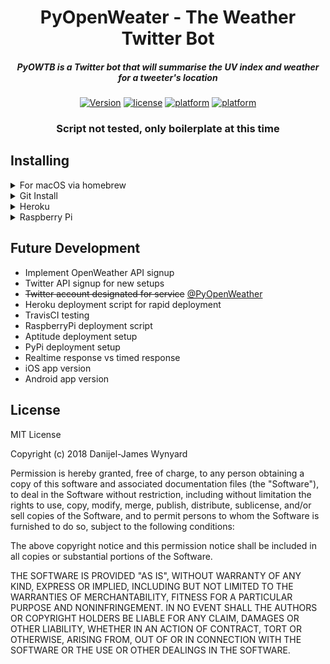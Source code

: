 <div align="center">

# PyOpenWeater - The Weather Twitter Bot

##### PyOWTB is a Twitter bot that will summarise the UV index and weather for a tweeter's location

[![Version](https://img.shields.io/github/release/danijeljw/brew-goo.svg)]()
[![license](https://img.shields.io/github/license/danijeljw/brew-goo.svg)]()
[![platform](https://img.shields.io/badge/platform-MacOS%2C%20OSX-blue.svg)]()
[![platform](https://img.shields.io/badge/python-2.7%2C%203.6-ff69b4.svg)]()


### Script not tested, only boilerplate at this time

</div>

## Installing

<details>
<summary>For macOS via homebrew</summary>

```bash
tba
```

</details>

<details>
<summary>Git Install</summary>

```bash
tba
```

</details>


<details>
<summary>Heroku</summary>

```bash
tba
```

</details>


<details>
<summary>Raspberry Pi</summary>

```bash
tba
```

</details>


## Future Development

* Implement OpenWeather API signup
* Twitter API signup for new setups
* ~~Twitter account designated for service~~ [@PyOpenWeather](https://twitter.com/PyOpenWeather)
* Heroku deployment script for rapid deployment
* TravisCI testing
* RaspberryPi deployment script
* Aptitude deployment setup
* PyPi deployment setup
* Realtime response vs timed response
* iOS app version
* Android app version


## License

MIT License

Copyright (c) 2018 Danijel-James Wynyard

Permission is hereby granted, free of charge, to any person obtaining a copy of this software and associated documentation files (the "Software"), to deal in the Software
without restriction, including without limitation the rights to use, copy, modify, merge, publish, distribute, sublicense, and/or sell copies of the Software, and to permit
persons to whom the Software is furnished to do so, subject to the following conditions:

The above copyright notice and this permission notice shall be included in all copies or substantial portions of the Software.

THE SOFTWARE IS PROVIDED "AS IS", WITHOUT WARRANTY OF ANY KIND, EXPRESS OR IMPLIED, INCLUDING BUT NOT LIMITED TO THE WARRANTIES OF MERCHANTABILITY, FITNESS FOR A PARTICULAR
PURPOSE AND NONINFRINGEMENT. IN NO EVENT SHALL THE AUTHORS OR COPYRIGHT HOLDERS BE LIABLE FOR ANY CLAIM, DAMAGES OR OTHER LIABILITY, WHETHER IN AN ACTION OF CONTRACT, TORT
OR OTHERWISE, ARISING FROM, OUT OF OR IN CONNECTION WITH THE SOFTWARE OR THE USE OR OTHER DEALINGS IN THE SOFTWARE.

